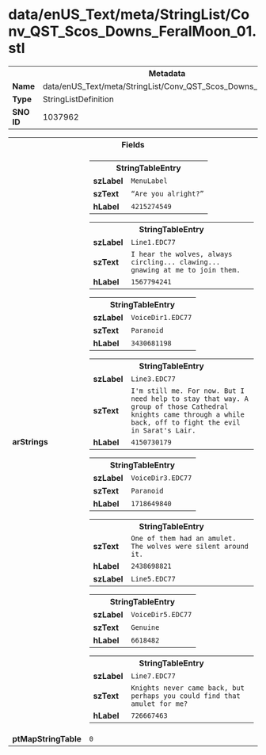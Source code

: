 <h1>data/enUS_Text/meta/StringList/Conv_QST_Scos_Downs_FeralMoon_01.stl</h1><table><tr><th colspan="100%">Metadata</th></tr><tr><td><b>Name</b></td><td>data/enUS_Text/meta/StringList/Conv_QST_Scos_Downs_FeralMoon_01.stl</td></tr><tr><td><b>Type</b></td><td>StringListDefinition</td></tr><tr><td><b>SNO ID</b></td><td>1037962</td></tr></table>

<table><tr><th colspan="100%">Fields</th></tr><tr><td><b>arStrings</b></td><td><table><tr><th colspan="100%">StringTableEntry</th></tr><tr><td><b>szLabel</b></td><td><code>MenuLabel</code></td></tr><tr><td><b>szText</b></td><td><code>“Are you alright?”</code></td></tr><tr><td><b>hLabel</b></td><td><code>4215274549</code></td></tr></table>


<table><tr><th colspan="100%">StringTableEntry</th></tr><tr><td><b>szLabel</b></td><td><code>Line1.EDC77</code></td></tr><tr><td><b>szText</b></td><td><code>I hear the wolves, always circling... clawing... gnawing at me to join them.</code></td></tr><tr><td><b>hLabel</b></td><td><code>1567794241</code></td></tr></table>


<table><tr><th colspan="100%">StringTableEntry</th></tr><tr><td><b>szLabel</b></td><td><code>VoiceDir1.EDC77</code></td></tr><tr><td><b>szText</b></td><td><code>Paranoid</code></td></tr><tr><td><b>hLabel</b></td><td><code>3430681198</code></td></tr></table>


<table><tr><th colspan="100%">StringTableEntry</th></tr><tr><td><b>szLabel</b></td><td><code>Line3.EDC77</code></td></tr><tr><td><b>szText</b></td><td><code>I'm still me. For now. But I need help to stay that way. A group of those Cathedral knights came through a while back, off to fight the evil in Sarat's Lair.</code></td></tr><tr><td><b>hLabel</b></td><td><code>4150730179</code></td></tr></table>


<table><tr><th colspan="100%">StringTableEntry</th></tr><tr><td><b>szLabel</b></td><td><code>VoiceDir3.EDC77</code></td></tr><tr><td><b>szText</b></td><td><code>Paranoid</code></td></tr><tr><td><b>hLabel</b></td><td><code>1718649840</code></td></tr></table>


<table><tr><th colspan="100%">StringTableEntry</th></tr><tr><td><b>szText</b></td><td><code>One of them had an amulet. The wolves were silent around it.</code></td></tr><tr><td><b>hLabel</b></td><td><code>2438698821</code></td></tr><tr><td><b>szLabel</b></td><td><code>Line5.EDC77</code></td></tr></table>


<table><tr><th colspan="100%">StringTableEntry</th></tr><tr><td><b>szLabel</b></td><td><code>VoiceDir5.EDC77</code></td></tr><tr><td><b>szText</b></td><td><code>Genuine</code></td></tr><tr><td><b>hLabel</b></td><td><code>6618482</code></td></tr></table>


<table><tr><th colspan="100%">StringTableEntry</th></tr><tr><td><b>szLabel</b></td><td><code>Line7.EDC77</code></td></tr><tr><td><b>szText</b></td><td><code>Knights never came back, but perhaps you could find that amulet for me?</code></td></tr><tr><td><b>hLabel</b></td><td><code>726667463</code></td></tr></table>


</td></tr><tr><td><b>ptMapStringTable</b></td><td><code>0</code></td></tr></table>

